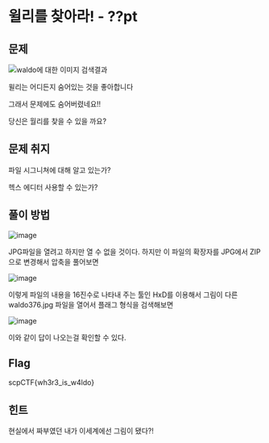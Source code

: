 # 윌리를 찾아라! - ??pt

## 문제

![waldo에 대한 이미지 검색결과](https://vignette.wikia.nocookie.net/waldo/images/9/9d/Character.Waldo.jpg/revision/latest?cb=20071001045624)

윌리는 어디든지 숨어있는 것을 좋아합니다

그래서 문제에도 숨어버렸네요!! 

당신은 월리를 찾을 수 있을 까요?

## 문제 취지

파일 시그니쳐에 대해 알고 있는가?

헥스 에디터 사용할 수 있는가?

## 풀이 방법

![image](https://user-images.githubusercontent.com/40850499/66632325-26d57c80-ec43-11e9-8522-c46c11942f61.png)

JPG파일을 열려고 하지만 열 수 없을 것이다. 하지만 이 파일의 확장자를 JPG에서 ZIP으로 변경해서 압축을 풀어보면

![image](https://user-images.githubusercontent.com/40850499/66632392-584e4800-ec43-11e9-896b-8a413a0310a6.png)

이렇게 파일의 내용을 16진수로 나타내 주는 툴인 HxD를 이용해서 그림이 다른 waldo376.jpg 파일을 열어서 플래그 형식을 검색해보면

![image](https://user-images.githubusercontent.com/40850499/66632681-fcd08a00-ec43-11e9-8f21-064171915567.png)

이와 같이 답이 나오는걸 확인할 수 있다.

## Flag

scpCTF{wh3r3_is_w4ldo}

## 힌트

현실에서 짜부였던 내가 이세계에선 그림이 됐다?!
